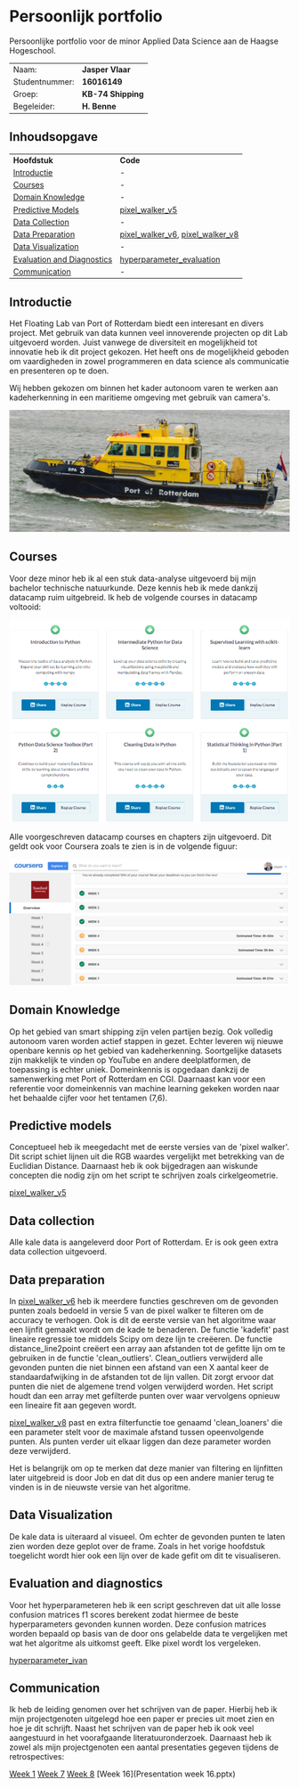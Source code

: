 # Persoonlijk portfolio
Persoonlijke portfolio voor de minor Applied Data Science aan de Haagse Hogeschool.  

|                   |                   |
| ---               | ---               |
| Naam:             | <b>Jasper Vlaar</b>      |
| Studentnummer:    | <b>16016149</b>          |
| Groep:            | <b>KB-74 Shipping</b>    |
| Begeleider:       | <b>H. Benne</b>          |

## Inhoudsopgave
|                 |                   |
|------           |:------            |
|<b>Hoofdstuk</b>|<b>Code</b>| 
|[Introductie](#Introductie)               | - |
|[Courses](#Courses)                       | - |
|[Domain Knowledge](#Domain-Knowledge)     | - |
|[Predictive Models](#Predictive-models)   | [pixel_walker_v5](pixel_walker_v5.py)|
|[Data Collection](#Data-collection)       | -  |
|[Data Preparation](#Data-preparation)     | [pixel_walker_v6](pixel_walker_v6.py), [pixel_walker_v8](pixel_walker_v8.py)  |
|[Data Visualization](#Data-Visualization) | - |
|[Evaluation and Diagnostics](#Evaluation-and-diagnostics)                 | [hyperparameter_evaluation](hyperparameter_evaluation.py) |
|[Communication](#Communication)           | - |

## Introductie
Het Floating Lab van Port of Rotterdam biedt een interesant en divers project. Met gebruik van data kunnen veel innoverende projecten op dit Lab uitgevoerd worden. Juist vanwege de diversiteit en mogelijkheid tot innovatie heb ik dit project gekozen. Het heeft ons de mogelijkheid geboden om vaardigheden in zowel programmeren en data science als communicatie en presenteren op te doen. 

Wij hebben gekozen om binnen het kader autonoom varen te werken aan kadeherkenning in een maritieme omgeving met gebruik van camera's.

<p align="center"> <img src="https://github.com/KB-74/portfolio/blob/master/Jasper/images/RPA3.jpg"></p>

## Courses
Voor deze minor heb ik al een stuk data-analyse uitgevoerd bij mijn bachelor technische natuurkunde. Deze kennis heb ik mede dankzij datacamp ruim uitgebreid. Ik heb de volgende courses in datacamp voltooid:

<p align="center"> <img src="https://github.com/KB-74/portfolio/blob/master/Jasper/images/Completed_Courses_datacamp.png"></p>

Alle voorgeschreven datacamp courses en chapters zijn uitgevoerd. Dit geldt ook voor Coursera zoals te zien is in de volgende figuur:

<p align="center"> <img src="https://github.com/KB-74/portfolio/blob/master/Jasper/images/Completed_Courses_coursera.png"></p>

## Domain Knowledge
Op het gebied van smart shipping zijn velen partijen bezig. Ook volledig autonoom varen worden actief stappen in gezet. Echter leveren wij nieuwe openbare kennis op het gebied van kadeherkenning. Soortgelijke datasets zijn makkelijk te vinden op YouTube en andere deelplatformen, de toepassing is echter uniek. Domeinkennis is opgedaan dankzij de samenwerking met Port of Rotterdam en CGI. Daarnaast kan voor een referentie voor domeinkennis van machine learning gekeken worden naar het behaalde cijfer voor het tentamen (7,6). 

## Predictive models

Conceptueel heb ik meegedacht met de eerste versies van de 'pixel walker'. Dit script schiet lijnen uit die RGB waardes vergelijkt met betrekking van de Euclidian Distance. Daarnaast heb ik ook bijgedragen aan wiskunde concepten die nodig zijn om het script te schrijven zoals cirkelgeometrie.

[pixel_walker_v5](pixel_walker_v5.py)


## Data collection
Alle kale data is aangeleverd door Port of Rotterdam. Er is ook geen extra data collection uitgevoerd.

## Data preparation
In [pixel_walker_v6](pixel_walker_v6.py) heb ik meerdere functies geschreven om de gevonden punten zoals bedoeld in versie 5 van de pixel walker te filteren om de accuracy te verhogen. Ook is dit de eerste versie van het algoritme waar een lijnfit gemaakt wordt om de kade te benaderen. De functie 'kadefit' past lineaire regressie toe middels Scipy om deze lijn te creëeren. De functie distance_line2point creëert een array aan afstanden tot de gefitte lijn om te gebruiken in de functie 'clean_outliers'. Clean_outliers verwijderd alle gevonden punten die niet binnen een afstand van een X aantal keer de standaardafwijking in de afstanden tot de lijn vallen. Dit zorgt ervoor dat punten die niet de algemene trend volgen verwijderd worden. Het script houdt dan een array met gefilterde punten over waar vervolgens opnieuw een lineaire fit aan gegeven wordt. 

[pixel_walker_v8](pixel_walker_v8.py) past en extra filterfunctie toe genaamd 'clean_loaners' die een parameter stelt voor de maximale afstand tussen opeenvolgende punten. Als punten verder uit elkaar liggen dan deze parameter worden deze verwijderd.

Het is belangrijk om op te merken dat deze manier van filtering en lijnfitten later uitgebreid is door Job en dat dit dus op een andere manier terug te vinden is in de nieuwste versie van het algoritme.


## Data Visualization
De kale data is uiteraard al visueel. Om echter de gevonden punten te laten zien worden deze geplot over de frame. Zoals in het vorige hoofdstuk toegelicht wordt hier ook een lijn over de kade gefit om dit te visualiseren.




## Evaluation and diagnostics

Voor het hyperparameteren heb ik een script geschreven dat uit alle losse confusion matrices f1 scores berekent zodat hiermee de beste hyperparameters gevonden kunnen worden. Deze confusion matrices worden bepaald op basis van de door ons gelabelde data te vergelijken met wat het algoritme als uitkomst geeft. Elke pixel wordt los vergeleken.

[hyperparameter_ivan](hyperparameter_ivan.py)


## Communication
Ik heb de leiding genomen over het schrijven van de paper. Hierbij heb ik mijn projectgenoten uitgelegd hoe een paper er precies uit moet zien en hoe je dit schrijft. Naast het schrijven van de paper heb ik ook veel aangestuurd in het voorafgaande literatuuronderzoek. Daarnaast heb ik zowel als mijn projectgenoten een aantal presentaties gegeven tijdens de retrospectives:

[Week 1](Presentation_week_1.pptx)
[Week 7](Presentation_week_7.pptx)
[Week 8](Presentation_week_8.pptx)
[Week 16](Presentation week 16.pptx)